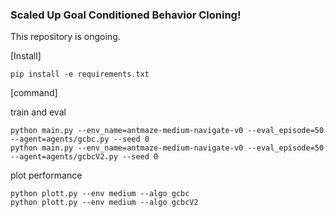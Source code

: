 ### Scaled Up Goal Conditioned Behavior Cloning! 

This repository is ongoing.

[Install]
```commandline
pip install -e requirements.txt
```

[command]

train and eval
```commandline
python main.py --env_name=antmaze-medium-navigate-v0 --eval_episode=50 --agent=agents/gcbc.py --seed 0
python main.py --env_name=antmaze-medium-navigate-v0 --eval_episode=50 --agent=agents/gcbcV2.py --seed 0 
```

plot performance
```commandline
python plott.py --env medium --algo gcbc
python plott.py --env medium --algo gcbcV2
```
